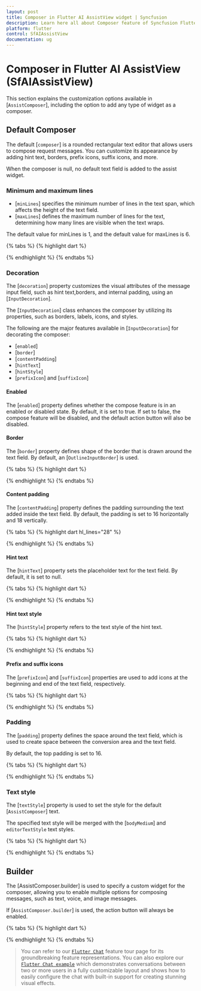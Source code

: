 ```yaml
---
layout: post
title: Composer in Flutter AI AssistView widget | Syncfusion
description: Learn here all about Composer feature of Syncfusion Flutter AI AssistView (SfAIAssistView) widget, including its properties and more.
platform: flutter
control: SfAIAssistView
documentation: ug
---
```


# Composer in Flutter AI AssistView (SfAIAssistView)

This section explains the customization options available in [`AssistComposer`], including the option to add any type of widget as a composer.

## Default Composer

The default [`composer`] is a rounded rectangular text editor that allows users to compose request messages. You can customize its appearance by adding hint text, borders, prefix icons, suffix icons, and more.

When the composer is null, no default text field is added to the assist widget.

### Minimum and maximum lines

* [`minLines`] specifies the minimum number of lines in the text span, which affects the height of the text field.
* [`maxLines`] defines the maximum number of lines for the text, determining how many lines are visible when the text wraps.

The default value for minLines is 1, and the default value for maxLines is 6.

{% tabs %}
{% highlight dart %}

{% endhighlight %}
{% endtabs %}

### Decoration

The [`decoration`] property customizes the visual attributes of the message input field, such as hint text,borders, and internal padding, using an [`InputDecoration`].

The [`InputDecoration`] class enhances the composer by utilizing its properties, such as borders, labels, icons, and styles.

The following are the major features available in [`InputDecoration`] for decorating the composer:
* [`enabled`]
* [`border`]
* [`contentPadding`]
* [`hintText`]
* [`hintStyle`]
* [`prefixIcon`] and [`suffixIcon`]

#### Enabled

The [`enabled`] property defines whether the compose feature is in an enabled or disabled state. By default, it is set to true. If set to false, the compose feature will be disabled, and the default action button will also be disabled.

#### Border

The [`border`] property defines shape of the border that is drawn around the text field. By default, an [`OutlineInputBorder`] is used.

{% tabs %}
{% highlight dart %}

{% endhighlight %}
{% endtabs %}

#### Content padding

The [`contentPadding`] property defines the padding surrounding the text added inside the text field. By default, the padding is set to 16 horizontally and 18 vertically.

{% tabs %}
{% highlight dart hl_lines="28" %}

{% endhighlight %}
{% endtabs %}

#### Hint text

The [`hintText`] property sets the placeholder text for the text field. By default, it is set to null.

{% tabs %}
{% highlight dart %}

{% endhighlight %}
{% endtabs %}

#### Hint text style

The [`hintStyle`] property refers to the text style of the hint text.

{% tabs %}
{% highlight dart %}

{% endhighlight %}
{% endtabs %}

#### Prefix and suffix icons

The [`prefixIcon`] and [`suffixIcon`] properties are used to add icons at the beginning and end of the text field, respectively.

{% tabs %}
{% highlight dart %}

{% endhighlight %}
{% endtabs %}

### Padding

The [`padding`] property defines the space around the text field, which is used to create space between the conversion area and the text field.

By default, the top padding is set to 16.

{% tabs %}
{% highlight dart %}

{% endhighlight %}
{% endtabs %}

### Text style

The [`textStyle`] property is used to set the style for the default [`AssistComposer`] text.

The specified text style will be merged with the [`bodyMedium`] and `editorTextStyle` text styles.

{% tabs %}
{% highlight dart %}

{% endhighlight %}
{% endtabs %}

## Builder

The [AssistComposer.builder] is used to specify a custom widget for the composer, allowing you to enable multiple options for composing messages, such as text, voice, and image messages.

If [`AssistComposer.builder`] is used, the action button will always be enabled.

{% tabs %}
{% highlight dart %}

{% endhighlight %}
{% endtabs %}

>You can refer to our [`Flutter Chat`](https://www.syncfusion.com/flutter-widgets/flutter-chat) feature tour page for its groundbreaking feature representations. You can also explore our [`Flutter Chat example`](https://flutter.syncfusion.com/#/chat/getting-started) which demonstrates conversations between two or more users in a fully customizable layout and shows how to easily configure the chat with built-in support for creating stunning visual effects.
